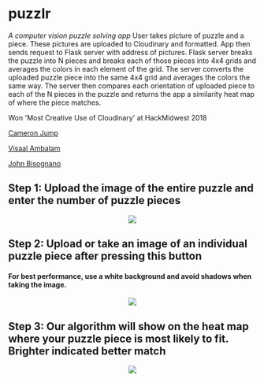# puzzlr
_A computer vision puzzle solving app_ 
User takes picture of puzzle and a piece. These pictures are uploaded to Cloudinary and formatted. App then sends request to Flask server with address of pictures. Flask server breaks the puzzle into N pieces and breaks each of those pieces into 4x4 grids and averages the colors in each element of the grid. The server converts the uploaded puzzle piece into the same 4x4 grid and averages the colors the same way. The server then compares each orientation of uploaded piece to each of the N pieces in the puzzle and returns the app a similarity heat map of where the piece matches.

Won 'Most Creative Use of Cloudinary' at HackMidwest 2018

[Cameron Jump](https://github.com/cameronjump/)

[Visaal Ambalam](https://github.com/visaals/)

[John Bisognano](https://github.com/johnbisognano)

## Step 1: Upload the image of the entire puzzle and enter the number of puzzle pieces
<p align="center">
<img align="center" src="http://res.cloudinary.com/puzzlr/image/upload/c_scale,q_100,w_200/v1532396480/43086292-9bb5293c-8e62-11e8-8b87-c2b98e4d754d.jpg">
</p>

## Step 2: Upload or take an image of an individual puzzle piece after pressing this button
#### For best performance, use a white background and avoid shadows when taking the image.
<p align="center">

<img align="center" src="http://res.cloudinary.com/puzzlr/image/upload/c_scale,q_100,w_200/v1532396459/43086293-9bc205ee-8e62-11e8-8a90-34e88946625d.jpg">
</p>

## Step 3: Our algorithm will show on the heat map where your puzzle piece is most likely to fit. Brighter indicated better match
<p align="center">
  <img src="http://res.cloudinary.com/puzzlr/image/upload/c_scale,q_100,w_200/v1532396471/43086291-9ba4fbac-8e62-11e8-9016-cf2f2299604f.jpg">
</p>






